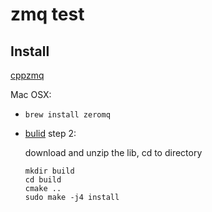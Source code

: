# zmq test
## Install
[cppzmq](https://github.com/zeromq/cppzmq)

Mac OSX:

* `brew install zeromq`
* [bulid](https://github.com/zeromq/cppzmq#build-instructions) step 2:

    download and unzip the lib, cd to directory
    ```
    mkdir build
    cd build
    cmake ..
    sudo make -j4 install
    ```